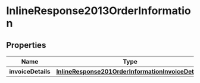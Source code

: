 
# InlineResponse2013OrderInformation

## Properties
Name | Type | Description | Notes
------------ | ------------- | ------------- | -------------
**invoiceDetails** | [**InlineResponse201OrderInformationInvoiceDetails**](InlineResponse201OrderInformationInvoiceDetails.md) |  |  [optional]



